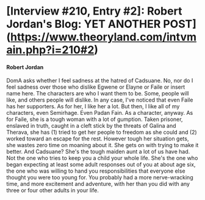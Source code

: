 # [Interview #210, Entry #2]: Robert Jordan's Blog: YET ANOTHER POST](https://www.theoryland.com/intvmain.php?i=210#2)

#### Robert Jordan

DomA asks whether I feel sadness at the hatred of Cadsuane. No, nor do I feel sadness over those who dislike Egwene or Elayne or Faile or insert name here. The characters are who I want them to be. Some, people will like, and others people will dislike. In any case, I've noticed that even Faile has her supporters. As for her, I like her a lot. But then, I like all of my characters, even Semirhage. Even Padan Fain. As a character, anyway. As for Faile, she is a tough woman with a lot of gumption. Taken prisoner, enslaved in truth, caught in a cleft stick by the threats of Galina and Therava, she has (1) tried to get her people to freedom as she could and (2) worked toward an escape for the rest. However tough her situation gets, she wastes zero time on moaning about it. She gets on with trying to make it better. And Cadsuane? She's the tough maiden aunt a lot of us have had. Not the one who tries to keep you a child your whole life. She's the one who began expecting at least some adult responses out of you at about age six, the one who was willing to hand you responsibilities that everyone else thought you were too young for. You probably had a more nerve-wracking time, and more excitement and adventure, with her than you did with any three or four other adults in your life.

